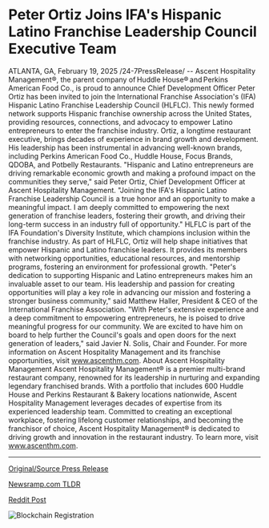 # Peter Ortiz Joins IFA's Hispanic Latino Franchise Leadership Council Executive Team

ATLANTA, GA, February 19, 2025 /24-7PressRelease/ -- Ascent Hospitality Management®, the parent company of Huddle House® and Perkins American Food Co., is proud to announce Chief Development Officer Peter Ortiz has been invited to join the International Franchise Association's (IFA) Hispanic Latino Franchise Leadership Council (HLFLC). This newly formed network supports Hispanic franchise ownership across the United States, providing resources, connections, and advocacy to empower Latino entrepreneurs to enter the franchise industry.   Ortiz, a longtime restaurant executive, brings decades of experience in brand growth and development. His leadership has been instrumental in advancing well-known brands, including Perkins American Food Co., Huddle House, Focus Brands, QDOBA, and Potbelly Restaurants.   "Hispanic and Latino entrepreneurs are driving remarkable economic growth and making a profound impact on the communities they serve," said Peter Ortiz, Chief Development Officer at Ascent Hospitality Management. "Joining the IFA's Hispanic Latino Franchise Leadership Council is a true honor and an opportunity to make a meaningful impact. I am deeply committed to empowering the next generation of franchise leaders, fostering their growth, and driving their long-term success in an industry full of opportunity."   HLFLC is part of the IFA Foundation's Diversity Institute, which champions inclusion within the franchise industry. As part of HLFLC, Ortiz will help shape initiatives that empower Hispanic and Latino franchise leaders. It provides its members with networking opportunities, educational resources, and mentorship programs, fostering an environment for professional growth.   "Peter's dedication to supporting Hispanic and Latino entrepreneurs makes him an invaluable asset to our team. His leadership and passion for creating opportunities will play a key role in advancing our mission and fostering a stronger business community," said Matthew Haller, President & CEO of the International Franchise Association.   "With Peter's extensive experience and a deep commitment to empowering entrepreneurs, he is poised to drive meaningful progress for our community. We are excited to have him on board to help further the Council's goals and open doors for the next generation of leaders," said Javier N. Solis, Chair and Founder.   For more information on Ascent Hospitality Management and its franchise opportunities, visit www.ascenthm.com.  About Ascent Hospitality Management  Ascent Hospitality Management® is a premier multi-brand restaurant company, renowned for its leadership in nurturing and expanding legendary franchised brands. With a portfolio that includes 600 Huddle House and Perkins Restaurant & Bakery locations nationwide, Ascent Hospitality Management leverages decades of expertise from its experienced leadership team. Committed to creating an exceptional workplace, fostering lifelong customer relationships, and becoming the franchisor of choice, Ascent Hospitality Management® is dedicated to driving growth and innovation in the restaurant industry. To learn more, visit www.ascenthm.com. 

---

[Original/Source Press Release](https://www.24-7pressrelease.com/press-release/519762/peter-ortiz-joins-ifas-hispanic-latino-franchise-leadership-council-executive-team)
                    

[Newsramp.com TLDR](https://newsramp.com/curated-news/ascent-hospitality-management-r-chief-development-officer-peter-ortiz-joins-ifa-s-hispanic-latino-franchise-leadership-council/81c67eb09b26266ea73824705728c079) 

 



[Reddit Post](https://www.reddit.com/r/TravelAndLeisureNews/comments/1ite3n3/ascent_hospitality_management_chief_development/) 



![Blockchain Registration](https://cdn.newsramp.app/24-7PressRelease/qrcode/252/19/paveSpsg.webp)